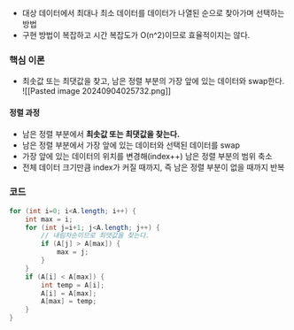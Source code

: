 * 대상 데이터에서 최대나 최소 데이터를 데이터가 나열된 순으로 찾아가며 선택하는 방법
* 구현 방법이 복잡하고 시간 복잡도가 O(n^2)이므로 효율적이지는 않다.

### 핵심 이론

* 최솟값 또는 최댓값을 찾고, 남은 정렬 부분의 가장 앞에 있는 데이터와 swap한다.
![[Pasted image 20240904025732.png]]

#### 정렬 과정

* 남은 정렬 부분에서 **최솟값 또는 최댓값을 찾는다.**
* 남은 정렬 부분에서 가장 앞에 있는 데이터와 선택된 데이터를 swap
* 가장 앞에 있는 데이터의 위치를 변경해(index++) 남은 정렬 부분의 범위 축소
* 전체 데이터 크기만큼 index가 커질 때까지, 즉 남은 정렬 부분이 없을 때까지 반복

### 코드

```java
for (int i=0; i<A.length; i++) {  
	int max = i;  
	for (int j=i+1; j<A.length; j++) {  
		// 내림차순이므로 최댓값을 찾는다.  
		if (A[j] > A[max]) {  
			max = j;  
		}  
	}  
	if (A[i] < A[max]) {  
		int temp = A[i];  
		A[i] = A[max];  
		A[max] = temp;  
	}  
}  
```
